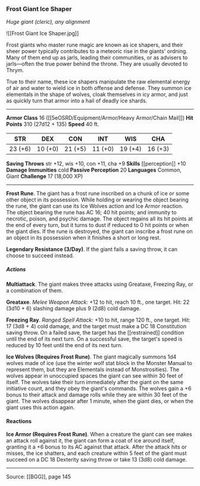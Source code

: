 ### Frost Giant Ice Shaper
_Huge giant (cleric), any alignment_

![[Frost Giant Ice Shaper.jpg]]

Frost giants who master rune magic are known as ice shapers, and their sheer power typically contributes to a meteoric rise in the giants' ordning. Many of them end up as jarls, leading their communities, or as advisers to jarls—often the true power behind the throne. They are usually devoted to Thrym.

True to their name, these ice shapers manipulate the raw elemental energy of air and water to wield ice in both offense and defense. They summon ice elementals in the shape of wolves, cloak themselves in icy armor, and just as quickly turn that armor into a hail of deadly ice shards.




---

**Armor Class** 16 ([[5eOSRD/Equipment/Armor/Heavy Armor/Chain Mail]])
**Hit Points** 310 (27d12 + 135)
**Speed** 40 ft.

| STR     | DEX     | CON     | INT     | WIS     | CHA     |
|---------|---------|---------|---------|---------|---------|
| 23 (+6) | 10 (+0) | 21 (+5) | 11 (+0) | 19 (+4) | 16 (+3) |

**Saving Throws** str +12, wis +10, con +11, cha +9
**Skills** [[perception]] +10
**Damage Immunities** cold
**Passive Perception** 20
**Languages** Common, Giant
**Challenge** 17 (18,000 XP)

---

**Frost Rune**. The giant has a frost rune inscribed on a chunk of ice or some other object in its possession. While holding or wearing the object bearing the rune, the giant can use its Ice Wolves action and Ice Armor reaction. The object bearing the rune has AC 16; 40 hit points; and immunity to necrotic, poison, and psychic damage. The object regains all its hit points at the end of every turn, but it turns to dust if reduced to 0 hit points or when the giant dies. If the rune is destroyed, the giant can inscribe a frost rune on an object in its possession when it finishes a short or long rest.

**Legendary Resistance (3/Day)**. If the giant fails a saving throw, it can choose to succeed instead.

##### Actions
**Multiattack**. The giant makes three attacks using Greataxe, Freezing Ray, or a combination of them.

**Greataxe**. _Melee Weapon Attack:_ +12 to hit, reach 10 ft., one target. Hit: 22 (3d10 + 6) slashing damage plus 9 (2d8) cold damage.

**Freezing Ray**. _Ranged Spell Attack:_ +10 to hit, range 120 ft., one target. Hit: 17 (3d8 + 4) cold damage, and the target must make a DC 18 Constitution saving throw. On a failed save, the target has the [[restrained]] condition until the end of its next turn. On a successful save, the target's speed is reduced by 10 feet until the end of its next turn.

**Ice Wolves (Requires Frost Rune)**. The giant magically summons 1d4 wolves made of ice (use the winter wolf stat block in the Monster Manual to represent them, but they are Elementals instead of Monstrosities). The wolves appear in unoccupied spaces the giant can see within 30 feet of itself. The wolves take their turn immediately after the giant on the same initiative count, and they obey the giant's commands. The wolves gain a +6 bonus to their attack and damage rolls while they are within 30 feet of the giant. The wolves disappear after 1 minute, when the giant dies, or when the giant uses this action again.

#### Reactions
**Ice Armor (Requires Frost Rune)**. When a creature the giant can see makes an attack roll against it, the giant can form a coat of ice around itself, granting it a +6 bonus to its AC against that attack. After the attack hits or misses, the ice shatters, and each creature within 5 feet of the giant must succeed on a DC 18 Dexterity saving throw or take 13 (3d8) cold damage.


---

Source: [[BGG]], page 145